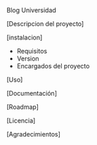 Blog Universidad

[Descripcion del proyecto]

[instalacion]
- Requisitos
- Version
- Encargados del proyecto

[Uso] 

[Documentación]

[Roadmap]

[Licencia]

[Agradecimientos]

